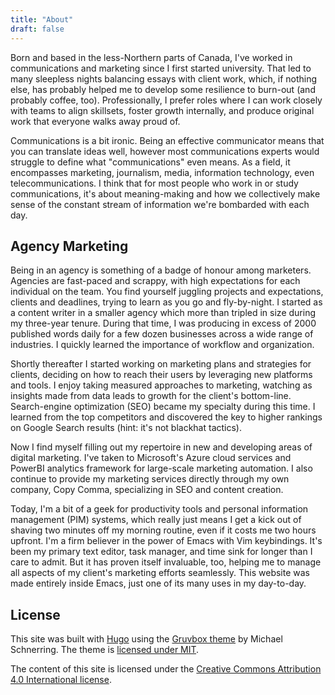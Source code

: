 ```yaml
---
title: "About"
draft: false
---
```


Born and based in the less-Northern parts of Canada, I've worked in communications and marketing since I first started university. That led to many sleepless nights balancing essays with client work, which, if nothing else, has probably helped me to develop some resilience to burn-out (and probably coffee, too). Professionally, I prefer roles where I can work closely with teams to align skillsets, foster growth internally, and produce original work that everyone walks away proud of.

Communications is a bit ironic. Being an effective communicator means that you can translate ideas well, however most communications experts would struggle to define what "communications" even means. As a field, it encompasses marketing, journalism, media, information technology, even telecommunications. I think that for most people who work in or study communications, it's about meaning-making and how we collectively make sense of the constant stream of information we're bombarded with each day.

## Agency Marketing

Being in an agency is something of a badge of honour among marketers. Agencies are fast-paced and scrappy, with high expectations for each individual on the team. You find yourself juggling projects and expectations, clients and deadlines, trying to learn as you go and fly-by-night. I started as a content writer in a smaller agency which more than tripled in size during my three-year tenure. During that time, I was producing in excess of 2000 published words daily for a few dozen businesses across a wide range of industries. I quickly learned the importance of workflow and organization.

Shortly thereafter I started working on marketing plans and strategies for clients, deciding on how to reach their users by leveraging new platforms and tools. I enjoy taking measured approaches to marketing, watching as insights made from data leads to growth for the client's bottom-line. Search-engine optimization (SEO) became my specialty during this time. I learned from the top competitors and discovered the key to higher rankings on Google Search results (hint: it's not blackhat tactics).

Now I find myself filling out my repertoire in new and developing areas of digital marketing. I've taken to Microsoft's Azure cloud services and PowerBI analytics framework for large-scale marketing automation. I also continue to provide my marketing services directly through my own company, Copy Comma, specializing in SEO and content creation.

Today, I'm a bit of a geek for productivity tools and personal information management (PIM) systems, which really just means I get a kick out of shaving two minutes off my morning routine, even if it costs me two hours upfront. I'm a firm believer in the power of Emacs with Vim keybindings. It's been my primary text editor, task manager, and time sink for longer than I care to admit. But it has proven itself invaluable, too, helping me to manage all aspects of my client's marketing efforts seamlessly. This website was made entirely inside Emacs, just one of its many uses in my day-to-day.

## License

This site was built with [Hugo](https://gohugo.io/) using the [Gruvbox theme](https://github.com/schnerring/hugo-theme-gruvbox/blob/main/LICENSE) by Michael Schnerring. The theme is [licensed under MIT](https://github.com/schnerring/hugo-theme-gruvbox/blob/main/LICENSE).

The content of this site is licensed under the [Creative Commons Attribution 4.0 International license](https://github.com/copy-cooper/copy-cooper.github.io/blob/main/content/LICENSE).
